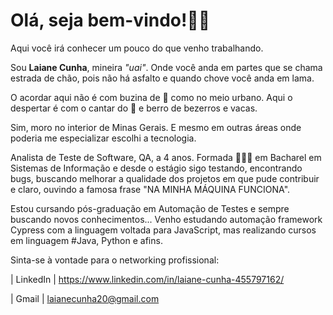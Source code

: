 # Olá, seja bem-vindo!👋🏻

Aqui você irá conhecer um pouco do que venho trabalhando.

Sou **Laiane Cunha**, mineira *"uai"*. Onde você anda em partes que se chama estrada de chão,
pois não há asfalto e quando chove você anda em lama.

O acordar aqui não é com buzina de 🚗 como no meio urbano. Aqui o despertar é com o cantar do 🐓 e berro de bezerros e vacas.

Sim, moro no interior de Minas Gerais. E mesmo em outras áreas onde poderia me especializar escolhi a tecnologia.

Analista de Teste de Software, QA, a 4 anos. Formada 👩🏻‍🎓 em Bacharel em Sistemas de Informação e desde o estágio sigo testando, encontrando bugs, 
buscando melhorar a qualidade dos projetos em que pude contribuir e claro, ouvindo a famosa frase "NA MINHA MÁQUINA FUNCIONA".

Estou cursando pós-graduação em Automação de Testes e sempre buscando novos conhecimentos... 
Venho estudando automação framework Cypress com a linguagem voltada para 
JavaScript, mas realizando cursos em linguagem #Java, Python e afins. 

Sinta-se à vontade para o networking profissional:

| LinkedIn 
|
<https://www.linkedin.com/in/laiane-cunha-455797162/>

| Gmail      | <laianecunha20@gmail.com>



